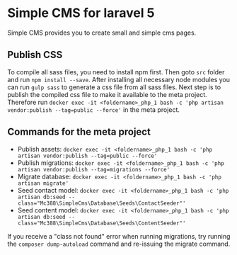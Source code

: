 # Simple CMS for laravel 5

Simple CMS provides you to create small and simple cms pages.


## Publish CSS

To compile all sass files, you need to install npm first.
Then goto `src` folder and run `npm install --save`.
After installing all necessary node modules you can run `gulp sass` to generate a css file from all sass files.
Next step is to publish the compiled css file to make it available to the meta project.
Therefore run `docker exec -it <foldername>_php_1 bash -c 'php artisan vendor:publish --tag=public --force'` in the meta project.


## Commands for the meta project

- Publish assets: `docker exec -it <foldername>_php_1 bash -c 'php artisan vendor:publish --tag=public --force'`
- Publish migrations: `docker exec -it <foldername>_php_1 bash -c 'php artisan vendor:publish --tag=migrations --force'`
- Migrate database: `docker exec -it <foldername>_php_1 bash -c 'php artisan migrate'`
- Seed contact model: `docker exec -it <foldername>_php_1 bash -c 'php artisan db:seed --class="Mc388\SimpleCms\Database\Seeds\ContactSeeder"'`
- Seed content model: `docker exec -it <foldername>_php_1 bash -c 'php artisan db:seed --class="Mc388\SimpleCms\Database\Seeds\ContentSeeder"'`

If you receive a "class not found" error when running migrations, try running the `composer dump-autoload` command and re-issuing the migrate command.
